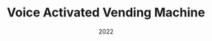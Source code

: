 ---
type: Unity Project
date: 2022
title: Voice Activated Vending Machine
text: I created a voice activated vending machine that may be used in Unity Projects. I used nixon-voxell's custom Unity package UnityNLP in order to train a Naive Bayes classifer model. This model is then used in conjunction with the Unity's DictionRecognizer API in order to parse input from a microphone and faciliate an order. Video demonstration below!
image: ../../static/images/thumbs/vend.png
url: https://google.com
---